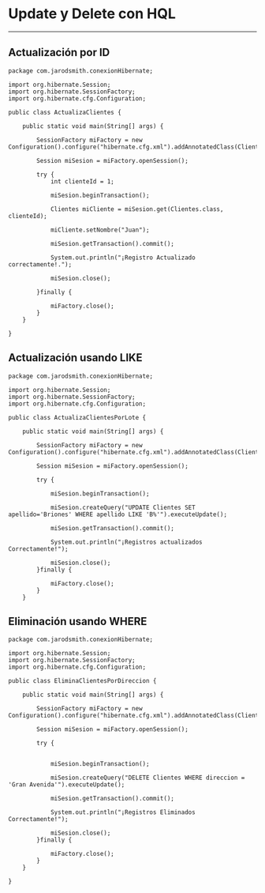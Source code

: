 # Update y Delete con HQL

---

## Actualización por ID

    package com.jarodsmith.conexionHibernate;

    import org.hibernate.Session;
    import org.hibernate.SessionFactory;
    import org.hibernate.cfg.Configuration;

    public class ActualizaClientes {

        public static void main(String[] args) {
            
            SessionFactory miFactory = new Configuration().configure("hibernate.cfg.xml").addAnnotatedClass(Clientes.class).buildSessionFactory();

            Session miSesion = miFactory.openSession();
            
            try {
                int clienteId = 1;
                
                miSesion.beginTransaction();
                
                Clientes miCliente = miSesion.get(Clientes.class, clienteId);
                
                miCliente.setNombre("Juan");
                
                miSesion.getTransaction().commit();
                
                System.out.println("¡Registro Actualizado correctamente!.");
                
                miSesion.close();
                
            }finally {
                
                miFactory.close();
            }
        }

    }

## Actualización usando LIKE

    package com.jarodsmith.conexionHibernate;

    import org.hibernate.Session;
    import org.hibernate.SessionFactory;
    import org.hibernate.cfg.Configuration;

    public class ActualizaClientesPorLote {

        public static void main(String[] args) {
            
            SessionFactory miFactory = new Configuration().configure("hibernate.cfg.xml").addAnnotatedClass(Clientes.class).buildSessionFactory();

            Session miSesion = miFactory.openSession();
            
            try {
                               
                miSesion.beginTransaction();
                
                miSesion.createQuery("UPDATE Clientes SET apellido='Briones' WHERE apellido LIKE 'B%'").executeUpdate();
                
                miSesion.getTransaction().commit();
                
                System.out.println("¡Registros actualizados Correctamente!");
                
                miSesion.close();
            }finally {
                
                miFactory.close();
            }
        }

## Eliminación usando WHERE

    package com.jarodsmith.conexionHibernate;

    import org.hibernate.Session;
    import org.hibernate.SessionFactory;
    import org.hibernate.cfg.Configuration;

    public class EliminaClientesPorDireccion {

        public static void main(String[] args) {
            
            SessionFactory miFactory = new Configuration().configure("hibernate.cfg.xml").addAnnotatedClass(Clientes.class).buildSessionFactory();

            Session miSesion = miFactory.openSession();
            
            try {
                
                
                miSesion.beginTransaction();
                
                miSesion.createQuery("DELETE Clientes WHERE direccion = 'Gran Avenida'").executeUpdate();
                
                miSesion.getTransaction().commit();
                
                System.out.println("¡Registros Eliminados Correctamente!");
                
                miSesion.close();
            }finally {
                
                miFactory.close();
            }
        }

    }
